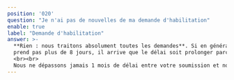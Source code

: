 ```yaml
---
position: '020'
question: "Je n'ai pas de nouvelles de ma demande d'habilitation"
enable: true
label: "Demande d'habilitation"
answer: >-
  **Rien : nous traitons absolument toutes les demandes**. Si en général, l'instruction ne
  prend pas plus de 8 jours, il arrive que le délai soit prolonger parce que nous devons effectuer des vérifications supplémentaires.
  <br><br>
  Nous ne dépassons jamais 1 mois de délai entre votre soumission et notre réponse.
---
```

